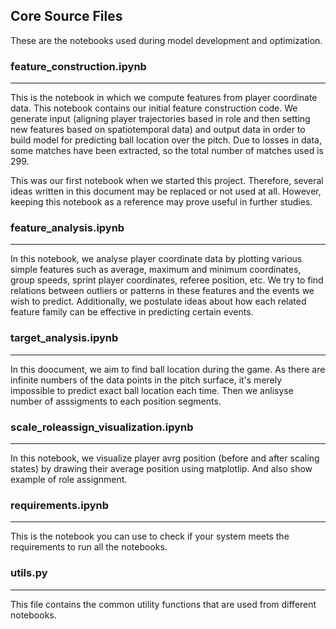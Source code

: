## Core Source Files
These are the notebooks used during model development and optimization.

### feature_construction.ipynb
------------------------------
This is the notebook in which we compute features from player coordinate data. This notebook contains our initial feature construction code. We generate input (aligning player trajectories based in role and then setting new features based on spatiotemporal data) and output data in order to build model for predicting ball location over the pitch. Due to losses in data, some matches have been extracted, so the total number of matches used is 299.

This was our first notebook when we started this project. Therefore, several ideas written in this document may be replaced or not used at all. However, keeping this notebook as a reference may prove useful in further studies.


### feature_analysis.ipynb
--------------------------
In this notebook, we analyse player coordinate data by plotting various simple features such as average, maximum and minimum coordinates, group speeds, sprint player coordinates, referee position, etc. We try to find relations between outliers or patterns in these features and the events we wish to predict. Additionally, we postulate ideas about how each related feature family can be effective in predicting certain events.

### target_analysis.ipynb
-------------------------
In this doocument, we aim to find ball location during the game. As there are infinite numbers of the data points in the pitch surface, it's merely impossible to predict exact ball location each time. Then we anlisyse number of asssigments to each position segments.

### scale_roleassign_visualization.ipynb
----------------------------------------
In this notebook, we visualize player avrg position (before and after scaling states) by drawing their average position using matplotlip. And also show example of role assignment.

### requirements.ipynb
----------------------
This is the notebook you can use to check if your system meets the requirements to run all the notebooks.

### utils.py
------------
This file contains the common utility functions that are used from different notebooks.
